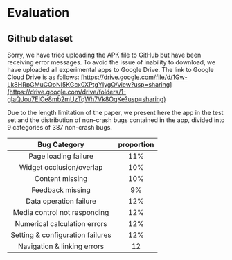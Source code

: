 # Evaluation

## Github dataset


Sorry, we have tried uploading the APK file to GitHub but have been receiving error messages. To avoid the issue of inability to download, we have uploaded all experimental apps to Google Drive. The link to Google Cloud Drive is as follows: [https://drive.google.com/file/d/1Gw-Lk8HRpGMuCQoNI5KGcx0XPtgYIygQ/view?usp=sharing](https://drive.google.com/drive/folders/1-gIaQJou7EIOe8mb2mUzTqWh7Vk8OqKe?usp=sharing)




Due to the length limitation of the paper, we present here the app in the test set and the distribution of non-crash bugs contained in the app, divided into 9 categories of 387 non-crash bugs.

**Bug Category** | **proportion**
 :-: | :-: 
Page loading failure  |  11%
Widget occlusion/overlap  |  10%
Content missing  |  10%
Feedback missing  |  9%
Data operation failure  |  12%
Media control not responding  |  12%
Numerical calculation errors  |  12%
Setting & configuration failures  |  12%
Navigation & linking errors  |  12

